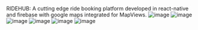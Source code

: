 RIDEHUB:
A cutting edge ride booking platform developed in react-native and firebase with google maps integrated for MapViews.
![image](https://github.com/gowtham-ravii/RideHub/assets/100552250/75f5c094-4298-4646-9cff-d75c4d11b0e8)
![image](https://github.com/gowtham-ravii/RideHub/assets/100552250/575e0bb1-32ab-428a-a642-b27934059795)
![image](https://github.com/gowtham-ravii/RideHub/assets/100552250/db756a10-20db-4586-8c83-3cb557ac0690)
![image](https://github.com/gowtham-ravii/RideHub/assets/100552250/242fced7-1280-430a-9247-8a6a4f700fcc)
![image](https://github.com/gowtham-ravii/RideHub/assets/100552250/53e74ce0-83c6-418f-9544-df5b04357445)
![image](https://github.com/gowtham-ravii/RideHub/assets/100552250/691fe19e-001a-4c56-a807-8a49bdbad816)
